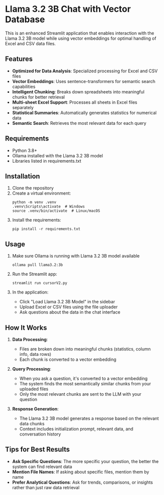 # Llama 3.2 3B Chat with Vector Database

This is an enhanced Streamlit application that enables interaction with the Llama 3.2 3B model while using vector embeddings for optimal handling of Excel and CSV data files.

## Features

- **Optimized for Data Analysis**: Specialized processing for Excel and CSV files
- **Vector Embeddings**: Uses sentence-transformers for semantic search capabilities
- **Intelligent Chunking**: Breaks down spreadsheets into meaningful chunks for better retrieval
- **Multi-sheet Excel Support**: Processes all sheets in Excel files separately
- **Statistical Summaries**: Automatically generates statistics for numerical data
- **Semantic Search**: Retrieves the most relevant data for each query

## Requirements

- Python 3.8+
- Ollama installed with the Llama 3.2 3B model
- Libraries listed in requirements.txt

## Installation

1. Clone the repository
2. Create a virtual environment:
   ```
   python -m venv .venv
   .venv\Scripts\activate  # Windows
   source .venv/bin/activate  # Linux/macOS
   ```
3. Install the requirements:
   ```
   pip install -r requirements.txt
   ```

## Usage

1. Make sure Ollama is running with Llama 3.2 3B model available
   ```
   ollama pull llama3.2:3b
   ```

2. Run the Streamlit app:
   ```
   streamlit run cursorV2.py
   ```

3. In the application:
   - Click "Load Llama 3.2 3B Model" in the sidebar
   - Upload Excel or CSV files using the file uploader
   - Ask questions about the data in the chat interface

## How It Works

1. **Data Processing**:
   - Files are broken down into meaningful chunks (statistics, column info, data rows)
   - Each chunk is converted to a vector embedding

2. **Query Processing**:
   - When you ask a question, it's converted to a vector embedding
   - The system finds the most semantically similar chunks from your uploaded files
   - Only the most relevant chunks are sent to the LLM with your question

3. **Response Generation**:
   - The Llama 3.2 3B model generates a response based on the relevant data chunks
   - Context includes initialization prompt, relevant data, and conversation history

## Tips for Best Results

- **Ask Specific Questions**: The more specific your question, the better the system can find relevant data
- **Mention File Names**: If asking about specific files, mention them by name
- **Prefer Analytical Questions**: Ask for trends, comparisons, or insights rather than just raw data retrieval 